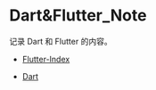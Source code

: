 # Dart&Flutter_Note

记录 Dart 和 Flutter 的内容。

* [Flutter-Index](Flutter/index.md)

* [Dart](Dart/index.md)

